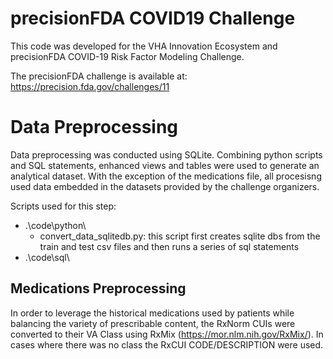 # precisionFDA COVID19 Challenge 
This code was developed for the VHA Innovation Ecosystem and precisionFDA COVID-19 Risk Factor Modeling Challenge. 

The precisionFDA challenge is available at: https://precision.fda.gov/challenges/11

# Data Preprocessing
Data preprocessing was conducted using SQLite. Combining python scripts and SQL statements, enhanced views and tables were used to generate an analytical dataset. With the exception of the medications file, all procesisng used data embedded in the datasets provided by the challenge organizers. 

Scripts used for this step:
* .\code\python\
	* convert_data_sqlitedb.py: this script first creates sqlite dbs from the train and test csv files and then runs a series of sql statements
* .\code\sql\

## Medications Preprocessing
In order to leverage the historical medications used by patients while balancing the variety of prescribable content, the RxNorm CUIs were converted to their VA Class using RxMix (https://mor.nlm.nih.gov/RxMix/). In cases where there was no class the RxCUI CODE/DESCRIPTION were used.